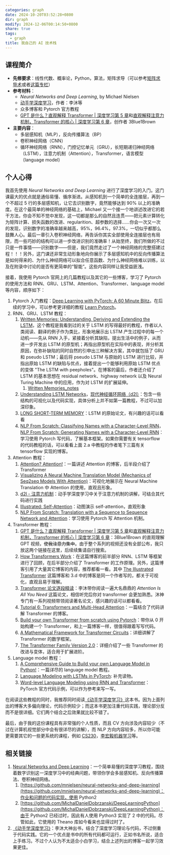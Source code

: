 ```yaml
---
categories: graph
date: 2024-10-20T03:52:28+0800
dir: graph
modify: 2024-12-06T00:14:50+0800
share: true
tags:
  - graph
title: 我自己的 AI 技术栈
---
```


## 课程简介

- **先修要求**：线性代数、概率论，Python，算法，矩阵求导（可以参考[矩阵求导术](https://zhuanlan.zhihu.com/p/24709748)或者[这篇专栏](https://zhuanlan.zhihu.com/p/273729929)）
- **参考材料**：
    - _Neural Networks and Deep Learning_, by Michael Nielsen
    - [动手学深度学习](https://zh-v2.d2l.ai/)，作者：李沐等
    - 众多博客和 Pytorch 官方教程
    - [GPT 是什么？直观解释 Transformer | 深度学习第 5 章](https://www.bilibili.com/video/BV13z421U7cs?vd_source=c9e11661823ca4062db1ef99f7e0eee1)和[直观解释注意力机制，Transformer 的核心 | 深度学习第 6 章](https://www.bilibili.com/video/BV1TZ421j7Ke?vd_source=c9e11661823ca4062db1ef99f7e0eee1)，创作者 3Blue1Brown
- **主要内容**：
    - 多层感知机（MLP），反向传播算法（BP）
    - 卷积神经网络（CNN）
    - 循环神经网络（RNN），门控记忆单元（GRU），长短期递归神经网络（LSTM），注意力机制（Attention），Transformer，语言模型（language model）

## 个人心得

我首先使用 _Neural Networks and Deep Learning_ 进行了深度学习的入门。这门课最大的优点就是通俗易懂、循序渐进。从感知机到一个简单的全连接层，再到一个不超过 5 行的多层感知机，让它去识别数字，竟然能够达到 90% 以上的准确度。在这个最简单的神经网络的基础上，Michael 又一个接一个地讲述改进它的若干方法，你会不知不觉中发现，这一切都是那么的自然且连贯——把元素计算转化为矩阵计算、损失函数的改进、regularition、超参数的选择……你会一次又一次的发现，识别数字的准确率越来越高，95%，96.4%，97.3%，一切似乎都那么鼓舞人心。最后一章引入卷积神经网络，再告诉你其实全部使用全连接层也有局限，而一些巧妙的结构可以进一步改进识别的准确率！从始至终，我们所做的不过只是一件事情——识别数字——但是，我们竟然走过了一个神经网络的完整搭建过程！！！另外，这门课还非常生动形象地向你展示了多层感知机中的反向传播算法是如何得来的、为什么神经网络可以拟合任意函数、为什么神经网络难以训练，以及在附录中讨论的是否有更简单的“智能”。这些内容同样让我受益匪浅。

接着，我使用 Pytorch 官网上的几篇教程以及其它的一些博客，学习了 Pytorch 的使用方法和 RNN、GRU、LSTM、Attention、Transformer、language model 等内容，顺序如下：

1. Pytorch 入门教程：[Deep Learning with PyTorch: A 60 Minute Blitz](https://pytorch.org/tutorials/beginner/deep_learning_60min_blitz.html)。在后续的学习中，可以参考更详细的教程 [Learn Pytorch](https://www.learnpytorch.io/)。
2. RNN、GRU、LSTM 教程：
    1. [Written Memories: Understanding, Deriving and Extending the LSTM](https://r2rt.com/written-memories-understanding-deriving-and-extending-the-lstm.html)，这个教程是我看到过的关于 LSTM 的写得最好的教程，作者以人类阅读、翻译的例子作为类比，形象地展示出 LSTM 产生过程中的每一个动机——先从 RNN 入手，紧接着分析其缺陷，提出生活中的例子，从而进一步开发出 LSTM 的原型机；再指出原型机在实际中的表现，并分析其原因，在弥补缺陷的同时自然的引申出三种解决方案，其中就包括了 GRU 和 pseudo LSTM；最后将 pseudo LSTM 与原始的 LSTM 进行比较，并指出原始 LSTM 的缺陷与优点，接着提出一个能够利用原始 LSTM 优点的变体 "The LSTM with peepholes"。在博客的最后，作者还介绍了 LSTM 的基本思想在 residual network、highway network 以及 Neural Turing Machine 中的应用，作为对 LSTM 的扩展延伸。
        1. [Written Memories_notes](./Written%20Memories_notes.md)
    2. [Understanding LSTM Networks](https://colah.github.io/posts/2015-08-Understanding-LSTMs/)，[现代神经循环网络（d2l）](https://zh-v2.d2l.ai/chapter_recurrent-modern/index.html)：包含一些结构的可视化以及代码实现，具体分析上并不如第一篇教程，不过可以加深印象。
    3. [LONG SHORT-TERM MEMORY](https://www.bioinf.jku.at/publications/older/2604.pdf)：LSTM 的原始论文，有兴趣的话可以看看
    4. [NLP From Scratch: Classifying Names with a Character-Level RNN](https://pytorch.org/tutorials/intermediate/char_rnn_classification_tutorial.html)，[NLP From Scratch: Generating Names with a Character-Level RNN](https://pytorch.org/tutorials/intermediate/char_rnn_generation_tutorial.html)：学习使用 Pytorch 写代码，了解基本框架。如果你需要有关 tensorflow 的代码教程的话，可以看看上面 2.a 中教程的作者笔下三篇有关 tensorflow 实现的博客。
3. Attention 教程：
    1. [Attention? Attention!](https://lilianweng.github.io/posts/2018-06-24-attention/)：一篇讲述 Attention 的博客，后半段介绍了 Transformer
    2. [Visualizing A Neural Machine Translation Model (Mechanics of Seq2seq Models With Attention)](https://jalammar.github.io/visualizing-neural-machine-translation-mechanics-of-seq2seq-models-with-attention/)：可视化地展示在 Neural Machine Translation 中 Attention 的使用，直观且形象。
    3. [d2l - 注意力机制](https://zh-v2.d2l.ai/chapter_attention-mechanisms/index.html)：动手学深度学习中关于注意力机制的讲解，可结合其代码进行实践
    4. [Illustrated: Self-Attention](https://colab.research.google.com/drive/1rPk3ohrmVclqhH7uQ7qys4oznDdAhpzF)：动图演示 self-attention，直观形象
    5. [NLP From Scratch: Translation with a Sequence to Sequence Network and Attention](https://pytorch.org/tutorials/intermediate/seq2seq_translation_tutorial.html)：学习使用 Pytorch 写 Attention 机制。
4. Transformer 教程：
    1. [GPT 是什么？直观解释 Transformer | 深度学习第 5 章](https://www.bilibili.com/video/BV13z421U7cs?vd_source=c9e11661823ca4062db1ef99f7e0eee1)和[直观解释注意力机制，Transformer 的核心 | 深度学习第 6 章](https://www.bilibili.com/video/BV1TZ421j7Ke?vd_source=c9e11661823ca4062db1ef99f7e0eee1)：3Blue1Brown 的直观理解 GPT 视频，~~使我注意力集中~~。由于整个系列的视频还没有全部公布，我只放这两个链接在这里，后续续集请自行搜索。
    2. [How Transformers Work](https://towardsdatascience.com/transformers-141e32e69591)：在这篇博客的前半部分 RNN、LSTM 等框架进行了回顾，在后半部分介绍了 Transformer 的工作原理。另外，这篇博客引用了大量其它博客的内容，推荐都看一看。其中 [The Illustrated Transformer](https://jalammar.github.io/illustrated-transformer/) 这篇博客和 3.d 中的博客是同一个作者写的，都关于可视化，直观且易于理解。
    3. [Transformer 论文逐段精读](https://www.bilibili.com/video/BV1pu411o7BE?vd_source=c9e11661823ca4062db1ef99f7e0eee1)：李沐带你阅读一遍大名鼎鼎的 _Attention Is All You Need_ 这篇论文，相信听完后你对 transformer 会更加熟悉。沐神专门有一系列视频带领阅读著名论文，感兴趣的话可以都看看。
    4. [Tutorial 6: Transformers and Multi-Head Attention](https://uvadlc-notebooks.readthedocs.io/en/latest/tutorial_notebooks/tutorial6/Transformers_and_MHAttention.html)：一篇结合了代码讲解 Transformer 的博客。
    5. [Build your own Transformer from scratch using Pytorch](https://towardsdatascience.com/build-your-own-transformer-from-scratch-using-pytorch-84c850470dcb)：带你从 0 开始构建一个 Transformer，和上一篇博客一样，很值得跟着写写代码。
    6. [A Mathematical Framework for Transformer Circuits](https://transformer-circuits.pub/2021/framework/index.html)：详细讲解了 Transformer 的数学框架。
    7. [The Transformer Family Version 2.0](https://lilianweng.github.io/posts/2023-01-27-the-transformer-family-v2/)：详细介绍了一些 Transformer 的改进与变体，适合用于扩展进阶。
5. Language model 教程：
    1. [A Comprehensive Guide to Build your own Language Model in Python!](https://medium.com/analytics-vidhya/a-comprehensive-guide-to-build-your-own-language-model-in-python-5141b3917d6d)：一篇详尽的 language model 教程。
    2. [Language Modeling with LSTMs in PyTorch](https://towardsdatascience.com/language-modeling-with-lstms-in-pytorch-381a26badcbf): 补充读物。
    3. [Word-level Language Modeling using RNN and Transformer](https://github.com/pytorch/examples/tree/main/word_language_model)：PyTorch 官方代码示例，可以作为参考来写一写。

在阅读这些教程的同时，我推荐同时阅读[《动手学深度学习》](https://aitour.icu/deep-learning/dive-into-deep-learning/)这本书。因为上面列出的博客大多偏向理论，代码示例较少；而这本书更加注重代码实践，理论部分反而不是很详细。它们两个结合之后效果就比较不错了。

最后，由于我的这份课程具有非常强的个人性质，而且 CV 方向涉及内容较少（不过在计算机视觉部分中会有很详尽的讲解），而 NLP 方向内容较多，所以你可能更需要其它的一些更系统的课程，例如 [CS230](https://aitour.icu/deep-learning/CS230/)，[李宏毅机器学习](https://aitour.icu/deep-learning/%E6%9D%8E%E5%AE%8F%E6%AF%85%E6%9C%BA%E5%99%A8%E5%AD%A6%E4%B9%A0/)等。

## 相关链接

1. [Neural Networks and Deep Learning](http://neuralnetworksanddeeplearning.com/)：一个简单易懂的深度学习教程，围绕着数字识别这一深度学习中的经典问题，带领你学会多层感知机、反向传播算法、卷积神经网络。
    1. [https://github.com/mnielsen/neural-networks-and-deep-learning](https://github.com/mnielsen/neural-networks-and-deep-learning)：作业和问题的代码实现，使用 Python2
    2. [https://github.com/MichalDanielDobrzanski/DeepLearningPython](https://github.com/MichalDanielDobrzanski/DeepLearningPython)：由于 Python2 已经过时，因此有人使用 Python3 实现了 2 中的代码。尽管如此，它使用的 Theano 库如今看来也显得过时了。
2. [《动手学深度学习》](https://aitour.icu/deep-learning/dive-into-deep-learning/)：李沐大神出书，结合了深度学习理论与代码，不过侧重于代码实践。它的一个优点是书中的所有代码都可运行，正如书名所说，适合上手练习。不过个人认为不太适合小白学习，结合上述列出的博客一起学习效果更佳。